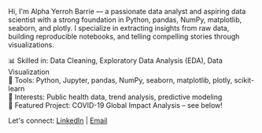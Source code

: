 Hi, I'm Alpha Yerroh Barrie — a passionate data analyst and aspiring data scientist with a strong foundation in Python, pandas, NumPy, matplotlib, seaborn, and plotly. I specialize in extracting insights from raw data, building reproducible notebooks, and telling compelling stories through visualizations.

📊 Skilled in: Data Cleaning, Exploratory Data Analysis (EDA), Data Visualization  
🧠 Tools: Python, Jupyter, pandas, NumPy, seaborn, matplotlib, plotly, scikit-learn  
🔬 Interests: Public health data, trend analysis, predictive modeling  
📁 Featured Project: COVID-19 Global Impact Analysis – see below!

Let's connect: [LinkedIn](#) | [Email](#)
